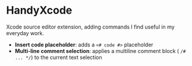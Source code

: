 # HandyXcode

Xcode source editor extension, adding commands I find useful in my everyday work.

* **Insert code placeholder**: adds a `<# code #>` placeholder
* **Multi-line comment selection**: applies a multiline comment block ( `/# ... */`) to the current text selection
